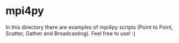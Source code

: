 # mpi4py
In this directory there are examples of mpi4py scripts (Point to Point, Scatter, Gather and Broadcasting). 
Feel free to use! :)

